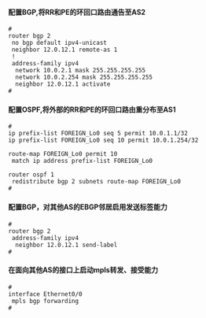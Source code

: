#### 配置BGP,将RR和PE的环回口路由通告至AS2
```text
#
router bgp 2
 no bgp default ipv4-unicast
 neighbor 12.0.12.1 remote-as 1
 !
 address-family ipv4
  network 10.0.2.1 mask 255.255.255.255
  network 10.0.2.254 mask 255.255.255.255
  neighbor 12.0.12.1 activate
#
```

#### 配置OSPF,将外部的RR和PE的环回口路由重分布至AS1
```text
#
ip prefix-list FOREIGN_Lo0 seq 5 permit 10.0.1.1/32
ip prefix-list FOREIGN_Lo0 seq 10 permit 10.0.1.254/32

route-map FOREIGN_Lo0 permit 10
 match ip address prefix-list FOREIGN_Lo0
 
router ospf 1
 redistribute bgp 2 subnets route-map FOREIGN_Lo0
#
```

#### 配置BGP，对其他AS的EBGP邻居启用发送标签能力
```text
#
router bgp 2
 address-family ipv4
  neighbor 12.0.12.1 send-label
#
```

#### 在面向其他AS的接口上启动mpls转发、接受能力
```text
#
interface Ethernet0/0
 mpls bgp forwarding
#
```
